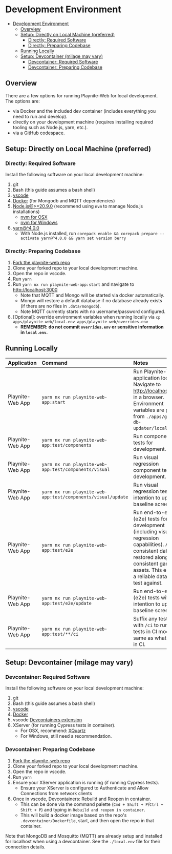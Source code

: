 # Development Environment

- [Development Environment](#development-environment)
  - [Overview](#overview)
  - [Setup: Directly on Local Machine (preferred)](#setup-directly-on-local-machine-preferred)
    - [Directly: Required Software](#directly-required-software)
    - [Directly: Preparing Codebase](#directly-preparing-codebase)
  - [Running Locally](#running-locally)
  - [Setup: Devcontainer (milage may vary)](#setup-devcontainer-milage-may-vary)
    - [Devcontainer: Required Software](#devcontainer-required-software)
    - [Devcontainer: Preparing Codebase](#devcontainer-preparing-codebase)

## Overview

There are a few options for running Playnite-Web for local development. The options are:

- via Docker and the included dev container (includes everything you need to run and develop).
- directly on your development machine (requires installing required tooling such as Node.js, yarn, etc.).
- via a GitHub codespace.

## Setup: Directly on Local Machine (preferred)

### Directly: Required Software

Install the following software on your local development machine:

1. git
2. Bash (this guide assumes a bash shell)
3. [vscode](https://code.visualstudio.com/Download)
4. [Docker](https://www.docker.com/products/docker-desktop/) (for Mongodb and MQTT dependencies)
5. [Node.js@>=20.9.0](https://nodejs.org/en/download/package-manager) (recommend using `nvm` to manage Node.js installations)
   - [nvm for OSX](https://github.com/nvm-sh/nvm)
   - [nvm for Windows](https://github.com/coreybutler/nvm-windows)
6. [yarn@^4.0.0](https://yarnpkg.com/getting-started)
   - With Node.js installed, run `corepack enable && corepack prepare --activate yarn@^4.0.0 && yarn set version berry`

### Directly: Preparing Codebase

1. [Fork the playnite-web repo](https://github.com/andrew-codes/playnite-web/fork)
2. Clone your forked repo to your local development machine.
3. Open the repo in vscode.
4. Run `yarn`
5. Run `yarn nx run playnite-web-app:start` and navigate to [http://localhost:3000](http://localhost:3000)
   - Note that MQTT and Mongo will be started via docker automatically.
   - Mongo will restore a default database if no database already exists (if there are no files in `.data/mongodb`).
   - Note MQTT currently starts with no username/password configured.
6. \[Optional\]: override environment variables when running locally via `cp apps/playnite-web/local.env apps/playnite-web/overrides.env`
   - **REMEMBER: do not commit `overrides.env` or sensitive information in `local.env`.**

## Running Locally

| Application      | Command                                                      | Notes                                                                                                                                                                                                      |
| :--------------- | :----------------------------------------------------------- | :--------------------------------------------------------------------------------------------------------------------------------------------------------------------------------------------------------- |
| Playnite-Web App | `yarn nx run playnite-web-app:start`                         | Run Playnite-Web application locally. Navigate to [http://localhost:3000](http://localhost:3000) in a browser. Environment variables are pulled from `./apps/game-db-updater/local.env`.                   |
| Playnite-Web App | `yarn nx run playnite-web-app:test/components`               | Run component tests for development.                                                                                                                                                                       |
| Playnite-Web App | `yarn nx run playnite-web-app:test/components/visual`        | Run visual regression component tests for development.                                                                                                                                                     |
| Playnite-Web App | `yarn nx run playnite-web-app:test/components/visual/update` | Run visual regression tests with intention to update a baseline screenshot.                                                                                                                                |
| Playnite-Web App | `yarn nx run playnite-web-app:test/e2e`                      | Run end-to-end (e2e) tests for development (including visual regression capabilities). A consistent database restored along with consistent game assets. This ensures a reliable data set to test against. |
| Playnite-Web App | `yarn nx run playnite-web-app:test/e2e/update`               | Run end-to-end (e2e) tests with intention to update a baseline screenshot.                                                                                                                                 |
| Playnite-Web App | `yarn nx run playnite-web-app:test/**/ci`                    | Suffix any test target with `/ci` to run the tests in CI mode; the same as what is run in CI.                                                                                                              |

## Setup: Devcontainer (milage may vary)

### Devcontainer: Required Software

Install the following software on your local development machine:

1. git
2. Bash (this guide assumes a bash shell)
3. [vscode](https://code.visualstudio.com/Download)
4. [Docker](https://www.docker.com/products/docker-desktop/)
5. vscode [Devcontainers extension](https://marketplace.visualstudio.com/items?itemName=ms-vscode-remote.remote-containers)
6. XServer (for running Cypress tests in container).
   - For OSX, recommend: [XQuartz](https://www.bing.com/ck/a?!&&p=c21da4f99329c03fJmltdHM9MTcxODg0MTYwMCZpZ3VpZD0zOTJjZTBlOC1iMzRjLTY3Y2MtMDU4NC1mM2NkYjI2MDY2NjUmaW5zaWQ9NTIyNw&ptn=3&ver=2&hsh=3&fclid=392ce0e8-b34c-67cc-0584-f3cdb2606665&psq=xquartz+&u=a1aHR0cHM6Ly93d3cueHF1YXJ0ei5vcmcv&ntb=1)
   - For Windows, still need a recommendation.

### Devcontainer: Preparing Codebase

1. [Fork the playnite-web repo](https://github.com/andrew-codes/playnite-web/fork)
2. Clone your forked repo to your local development machine.
3. Open the repo in vscode.
4. Run `yarn`
5. Ensure your XServer application is running (if running Cypress tests).
   - Ensure your XServer is configured to Authenticate and Allow Connections from network clients
6. Once in vscode, Devcontainers: Rebuild and Reopen in container.
   - This can be done via the command palette (`Cmd + Shift + P`/`Ctrl + Shift + P`) and typing in `Rebuild and reopen in container`.
   - This will build a docker image based on the repo's `.devcontainer/Dockerfile`, start, and then open the repo in that container.

Note that MongoDB and Mosquitto (MQTT) are already setup and installed for localhost when using a devcontainer. See the `./local.env` file for their connection details.
